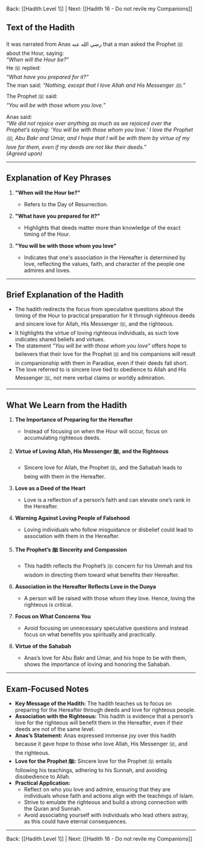 Back: [[Hadith Level 1]] | Next: [[Hadith 16 - Do not revile my Companions]]

## Text of the Hadith  
It was narrated from Anas رضي الله عنه that a man asked the Prophet ﷺ about the Hour, saying:  
*“When will the Hour be?”*  
He ﷺ replied:  
*“What have you prepared for it?”*  
The man said: *“Nothing, except that I love Allah and His Messenger ﷺ.”*  
The Prophet ﷺ said:  
*“You will be with those whom you love.”*  
 
Anas said:  
*“We did not rejoice over anything as much as we rejoiced over the Prophet’s saying: ‘You will be with those whom you love.’ I love the Prophet ﷺ, Abu Bakr and Umar, and I hope that I will be with them by virtue of my love for them, even if my deeds are not like their deeds.”*  
*(Agreed upon)*  

---

## Explanation of Key Phrases  

1. **"When will the Hour be?"**  
   - Refers to the Day of Resurrection.  

2. **"What have you prepared for it?"**  
   - Highlights that deeds matter more than knowledge of the exact timing of the Hour.  

3. **"You will be with those whom you love"**  
   - Indicates that one's association in the Hereafter is determined by love, reflecting the values, faith, and character of the people one admires and loves.  

---

## Brief Explanation of the Hadith  

- The hadith redirects the focus from speculative questions about the timing of the Hour to practical preparation for it through righteous deeds and sincere love for Allah, His Messenger ﷺ, and the righteous.  
- It highlights the virtue of loving righteous individuals, as such love indicates shared beliefs and virtues.  
- The statement *"You will be with those whom you love"* offers hope to believers that their love for the Prophet ﷺ and his companions will result in companionship with them in Paradise, even if their deeds fall short.  
- The love referred to is sincere love tied to obedience to Allah and His Messenger ﷺ, not mere verbal claims or worldly admiration.  

---

## What We Learn from the Hadith  

1. **The Importance of Preparing for the Hereafter**  
   - Instead of focusing on when the Hour will occur, focus on accumulating righteous deeds.  

2. **Virtue of Loving Allah, His Messenger ﷺ, and the Righteous**  
   - Sincere love for Allah, the Prophet ﷺ, and the Sahabah leads to being with them in the Hereafter.  

3. **Love as a Deed of the Heart**  
   - Love is a reflection of a person’s faith and can elevate one’s rank in the Hereafter.  

4. **Warning Against Loving People of Falsehood**  
   - Loving individuals who follow misguidance or disbelief could lead to association with them in the Hereafter.  

5. **The Prophet’s ﷺ Sincerity and Compassion**  
   - This hadith reflects the Prophet’s ﷺ concern for his Ummah and his wisdom in directing them toward what benefits their Hereafter.  

6. **Association in the Hereafter Reflects Love in the Dunya**  
   - A person will be raised with those whom they love. Hence, loving the righteous is critical.  

7. **Focus on What Concerns You**  
   - Avoid focusing on unnecessary speculative questions and instead focus on what benefits you spiritually and practically.  

8. **Virtue of the Sahabah**  
   - Anas’s love for Abu Bakr and Umar, and his hope to be with them, shows the importance of loving and honoring the Sahabah.  

---

## Exam-Focused Notes  

- **Key Message of the Hadith:** The hadith teaches us to focus on preparing for the Hereafter through deeds and love for righteous people.  
- **Association with the Righteous:** This hadith is evidence that a person’s love for the righteous will benefit them in the Hereafter, even if their deeds are not of the same level.  
- **Anas’s Statement:** Anas expressed immense joy over this hadith because it gave hope to those who love Allah, His Messenger ﷺ, and the righteous.  
- **Love for the Prophet ﷺ:** Sincere love for the Prophet ﷺ entails following his teachings, adhering to his Sunnah, and avoiding disobedience to Allah.  
- **Practical Application:**  
  - Reflect on who you love and admire, ensuring that they are individuals whose faith and actions align with the teachings of Islam.  
  - Strive to emulate the righteous and build a strong connection with the Quran and Sunnah.  
  - Avoid associating yourself with individuals who lead others astray, as this could have eternal consequences.  

---
Back: [[Hadith Level 1]] | Next: [[Hadith 16 - Do not revile my Companions]]